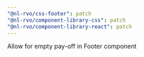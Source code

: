 ```yaml
---
"@nl-rvo/css-footer": patch
"@nl-rvo/component-library-css": patch
"@nl-rvo/component-library-react": patch
---
```


Allow for empty pay-off in Footer component
